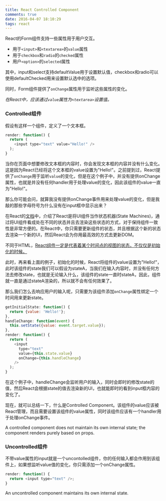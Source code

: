 ```yaml
---
title: React Controlled Component
comments: true
date: 2016-04-07 18:10:29
tags: react
---
```


React的Form组件支持一些属性用于用户交互。

* 用于`<input>`和`<textarea>`的`value`属性
* 用于`checkbox`和`radio`的`checked`属性
* 用户`<option>`的`selected`属性

其中，input和select支持defaultValue用于设置默认值，checkbox和radio可以使用defaultChecked用来设置默认选中的选项。

同时，Form组件提供了`onChange`属性用于监听这些属性的变化。

*在React中，应该通过`value`属性为`<textarea>`设置值。*

### Controlled组件

假设有这样一个组件，定义了一个文本框。

``` javascript
render: function() {
  return (
    <input type="text" value="Hello!" />
  );
}
```

当你在页面中想要修改文本框的内容时，你会发现文本框的内容并没有什么变化。这是因为React已经将这个文本框的value设置为"Hello!"。之前提到过，React提供了`onChange`用于监听`value`的变化，但是在这个例子中，并没有提供onChange属性，也就是并没有任何handler用于处理value的变化，因此该组件的value一直为"Hello!"。

那么你可能会问，就算我没有提供onChange事件用来处理value的变化，但是我敲的那些字母符号为什么没有在input框中显示出来？

在React的[文档][Components are Just State Machines]中，介绍了React是将UI组件当作状态机器(State Machines)，通过将UI组件看成处在不同的状态并且去渲染这些状态的方式，对于保持组件一致性是非常方便的。在React中，你只需要更新组件的状态，并且根据这个新的状态去渲染一个新的UI，然后React会为你用最高效的方式去更新DOM。

不同于HTML，[React组件一定是代表着某个时间点的视图的状态，不仅仅是初始化的时候。][Why Controlled Components]

此时，再来看上面的例子，初始化的时候，React将组件的value设置为"Hello!"，此时该组件的state我们可以假设为stateA，当我们在输入内容时，并没有任何方法去修改state，也就是无论输入什么，该组件的state一直时stateA，因此，组件就一直是通过stateA渲染的，所以就不会有任何效果了。

那么我们怎么去响应用户的输入呢，只需要为该组件添加`onChange`属性绑定一个时间用来更新state。

```  javascript
getInitialState: function() {
  return {value: 'Hello!'};
},
handleChange: function(event) {
  this.setState({value: event.target.value});
},
render: function() {
  return (
    <input
      type="text"
      value={this.state.value}
      onChange={this.handleChange}
    />
  );
}
```

在这个例子中，handleChange会监听用户的输入，同时会即时的修改state的值，然后React会根据state的值去渲染新的UI，也就能即时的看到input框内容的变化了。

现在，就可以总结一下，什么是Controlled Component。该组件的value应该被React管理，而且需要设置该组件的value属性，同时该组件应该有一个handler用于处理onChange事件。

A controlled component does not maintain its own internal state; the component renders purely based on props.

### Uncontrolled组件

不带value属性的input就是一个uncontolled组件，你的任何输入都会作用到该组件上，如果想监听value值的变化，你只需添加一个onChange属性。

```  javascript
render: function() {
  return <input type="text" />;
}
```

An uncontrolled component maintains its own internal state.

[Why Controlled Components]: http://facebook.github.io/react/docs/forms.html#why-controlled-components
[Components are Just State Machines]: http://facebook.github.io/react/docs/interactivity-and-dynamic-uis.html#components-are-just-state-machines
